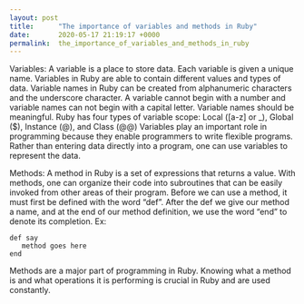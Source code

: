 ```yaml
---
layout: post
title:      "The importance of variables and methods in Ruby"
date:       2020-05-17 21:19:17 +0000
permalink:  the_importance_of_variables_and_methods_in_ruby
---
```



Variables:
A variable is a place to store data. Each variable is given a unique name. Variables in Ruby are able to contain different values and types of data. Variable names in Ruby can be created from alphanumeric characters and the underscore character. A variable cannot begin with a number and variable names can not begin with a capital letter. Variable names should be meaningful. Ruby has four types of variable scope:
    Local ([a-z] or _), 
		Global ($), 
		Instance (@), 
		and Class (@@)
Variables play an important role in programming because they enable programmers to write flexible programs. Rather than entering data directly into a program, one can use variables to represent the data.


Methods:
A method in Ruby is a set of expressions that returns a value. With methods, one can organize their code into subroutines that can be easily invoked from other areas of their program. Before we can use a method, it must first be defined with the word “def”. After the def we give our method a name, and at the end of our method definition, we use the word “end” to denote its completion. Ex: 

```
def say
   method goes here
end
```
			 
Methods are a major part of programming in Ruby. Knowing what a method is and what operations it is performing is crucial in Ruby and are used constantly.
